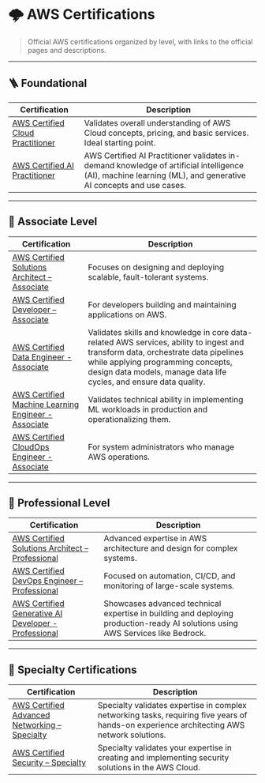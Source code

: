 # 🌩️ AWS Certifications

> Official AWS certifications organized by level, with links to the official pages and descriptions.

---

## 🪜 Foundational

| Certification | Description |
|----------------|-------------|
| [AWS Certified Cloud Practitioner](https://aws.amazon.com/certification/certified-cloud-practitioner/) | Validates overall understanding of AWS Cloud concepts, pricing, and basic services. Ideal starting point. |
| [AWS Certified AI Practitioner](https://aws.amazon.com/certification/certified-ai-practitioner/) | AWS Certified AI Practitioner validates in-demand knowledge of artificial intelligence (AI), machine learning (ML), and generative AI concepts and use cases. |

---

## 🧱 Associate Level

| Certification | Description |
|----------------|-------------|
| [AWS Certified Solutions Architect – Associate](https://aws.amazon.com/certification/certified-solutions-architect-associate/) | Focuses on designing and deploying scalable, fault-tolerant systems. |
| [AWS Certified Developer – Associate](https://aws.amazon.com/certification/certified-developer-associate/) | For developers building and maintaining applications on AWS. |
| [AWS Certified Data Engineer - Associate](https://aws.amazon.com/certification/certified-data-engineer-associate/) | Validates skills and knowledge in core data-related AWS services, ability to ingest and transform data, orchestrate data pipelines while applying programming concepts, design data models, manage data life cycles, and ensure data quality. |
| [AWS Certified Machine Learning Engineer - Associate](https://aws.amazon.com/certification/certified-machine-learning-engineer-associate/) | Validates technical ability in implementing ML workloads in production and operationalizing them. |
| [AWS Certified CloudOps Engineer - Associate](https://aws.amazon.com/certification/certified-cloudops-engineer-associate/) | For system administrators who manage AWS operations. |

---

## 🧠 Professional Level

| Certification | Description |
|----------------|-------------|
| [AWS Certified Solutions Architect – Professional](https://aws.amazon.com/certification/certified-solutions-architect-professional/) | Advanced expertise in AWS architecture and design for complex systems. |
| [AWS Certified DevOps Engineer – Professional](https://aws.amazon.com/certification/certified-devops-engineer-professional/) | Focused on automation, CI/CD, and monitoring of large-scale systems. |
| [AWS Certified Generative AI Developer - Professional](https://aws.amazon.com/certification/certified-generative-ai-developer-professional/) | Showcases advanced technical expertise in building and deploying production-ready AI solutions using AWS Services like Bedrock. |

---

## 🎯 Specialty Certifications

| Certification | Description |
|----------------|-------------|
| [AWS Certified Advanced Networking – Specialty](https://aws.amazon.com/certification/certified-advanced-networking-specialty/) | Specialty validates expertise in complex networking tasks, requiring five years of hands-on experience architecting AWS network solutions.  |
| [AWS Certified Security – Specialty](https://aws.amazon.com/certification/certified-security-specialty/) | Specialty validates your expertise in creating and implementing security solutions in the AWS Cloud. |